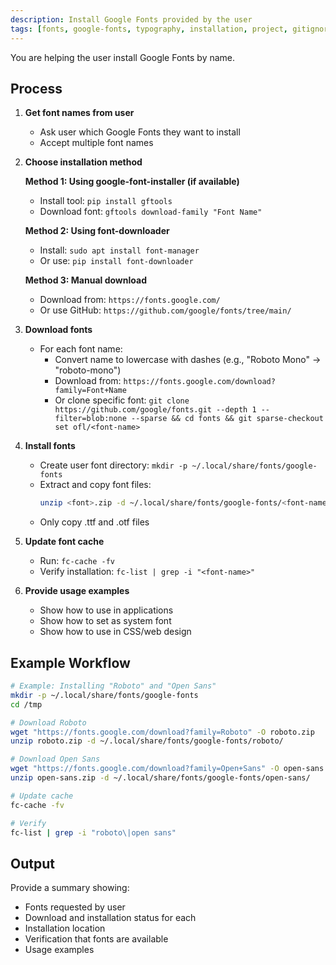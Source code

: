 ```yaml
---
description: Install Google Fonts provided by the user
tags: [fonts, google-fonts, typography, installation, project, gitignored]
---
```


You are helping the user install Google Fonts by name.

## Process

1. **Get font names from user**
   - Ask user which Google Fonts they want to install
   - Accept multiple font names

2. **Choose installation method**

   **Method 1: Using google-font-installer (if available)**
   - Install tool: `pip install gftools`
   - Download font: `gftools download-family "Font Name"`

   **Method 2: Using font-downloader**
   - Install: `sudo apt install font-manager`
   - Or use: `pip install font-downloader`

   **Method 3: Manual download**
   - Download from: `https://fonts.google.com/`
   - Or use GitHub: `https://github.com/google/fonts/tree/main/`

3. **Download fonts**
   - For each font name:
     - Convert name to lowercase with dashes (e.g., "Roboto Mono" → "roboto-mono")
     - Download from: `https://fonts.google.com/download?family=Font+Name`
     - Or clone specific font: `git clone https://github.com/google/fonts.git --depth 1 --filter=blob:none --sparse && cd fonts && git sparse-checkout set ofl/<font-name>`

4. **Install fonts**
   - Create user font directory: `mkdir -p ~/.local/share/fonts/google-fonts`
   - Extract and copy font files:
     ```bash
     unzip <font>.zip -d ~/.local/share/fonts/google-fonts/<font-name>/
     ```
   - Only copy .ttf and .otf files

5. **Update font cache**
   - Run: `fc-cache -fv`
   - Verify installation: `fc-list | grep -i "<font-name>"`

6. **Provide usage examples**
   - Show how to use in applications
   - Show how to set as system font
   - Show how to use in CSS/web design

## Example Workflow

```bash
# Example: Installing "Roboto" and "Open Sans"
mkdir -p ~/.local/share/fonts/google-fonts
cd /tmp

# Download Roboto
wget "https://fonts.google.com/download?family=Roboto" -O roboto.zip
unzip roboto.zip -d ~/.local/share/fonts/google-fonts/roboto/

# Download Open Sans
wget "https://fonts.google.com/download?family=Open+Sans" -O open-sans.zip
unzip open-sans.zip -d ~/.local/share/fonts/google-fonts/open-sans/

# Update cache
fc-cache -fv

# Verify
fc-list | grep -i "roboto\|open sans"
```

## Output

Provide a summary showing:
- Fonts requested by user
- Download and installation status for each
- Installation location
- Verification that fonts are available
- Usage examples
